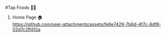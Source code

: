#Tap Foods 🍔🍕

1. Home Page 🏠 <br>
https://github.com/user-attachments/assets/fe6e7429-7b8d-4f7c-8df8-02d7c2ffd12a
